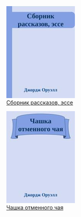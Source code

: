 ![](Сборник%20рассказов,%20эссе.jpg)  
[Сборник рассказов, эссе](Сборник%20рассказов,%20эссе)

![](Чашка%20отменного%20чая.jpg)  
[Чашка отменного чая](Чашка%20отменного%20чая)

